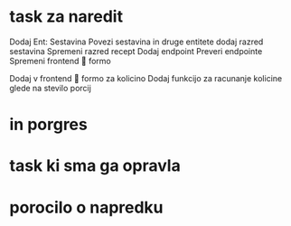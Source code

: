 # task za naredit
Dodaj Ent: Sestavina
Povezi sestavina in druge entitete
dodaj razred sestavina
Spremeni razred recept
Dodaj endpoint 
Preveri endpointe
Spremeni frontend  formo


Dodaj v frontend  formo za kolicino 
Dodaj funkcijo za racunanje kolicine glede na stevilo porcij

# in porgres

# task ki sma ga opravla


# porocilo o napredku